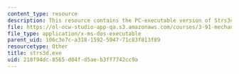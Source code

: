 ```yaml
---
content_type: resource
description: This resource contains the PC-executable version of Strs3d.
file: https://ol-ocw-studio-app-qa.s3.amazonaws.com/courses/3-91-mechanical-behavior-of-plastics-spring-2007/218f94dc8565d04fd5aeb3ff7742cc9a_strs3d.exe
file_type: application/x-ms-dos-executable
parent_uid: 106c3e7c-a318-1592-5947-71c83f813f89
resourcetype: Other
title: strs3d.exe
uid: 218f94dc-8565-d04f-d5ae-b3ff7742cc9a
---
```


